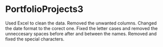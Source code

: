 # PortfolioProjects3
Used Excel to clean the data.
Removed the unwanted columns.
Changed the date format to the corect one.
Fixed the letter cases and removed the unneccesary spaces before after and between the names.
Removed and fixed the special characters.
